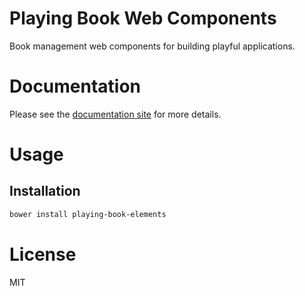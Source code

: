 Playing Book Web Components
===========================

Book management web components for building playful applications.

# Documentation

Please see the [documentation site](https://playingio.github.io) for more details.

# Usage

## Installation

```bash
bower install playing-book-elements
```

# License

MIT